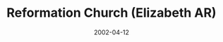 ---
date: &id001 2002-04-12
end_date: null
location:
  address: 489 Rocky Cliff Circle
  city: Elizabeth
  state: AR
minister:
- end: null
  name: Kevin Swanson
  start: 2002-04-12
  type: Pastor
ministers:
- Kevin Swanson
name: Reformation Church
names:
- end: 2002-04-12
  name: Reformation Church Chapel
  start: 2001-02-05
- end: null
  name: Reformation Church, OPC
  start: 2002-04-12
origination_date: *id001
raw_data: "AR    Elizabeth\n\nReformation Church Chapel  (February 5, 2001\u2013April\
  \ 12, 2002)\nReformation Church, OPC (April 12, 2002\u2013 )\n(formerly in Parker,\
  \ 2001\u20132, and in Castle Rock, 2002\u201314)\n489 Rocky Cliff Circle\nPastor:\
  \ Kevin Swanson, 2002\u2013"
states:
- AR
status:
  active: true
  end_date: null
  reason: null
  received_from: null
  withdrawal_to: null
title: Reformation Church (Elizabeth AR)
year_established:
- 2002

---